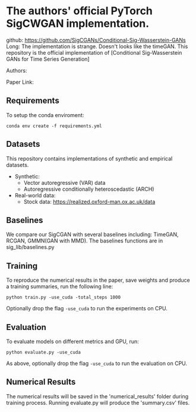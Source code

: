 # The authors' official PyTorch SigCWGAN implementation.
github: https://github.com/SigCGANs/Conditional-Sig-Wasserstein-GANs
Long: The implementation is strange. Doesn't looks like the timeGAN.
This repository is the official implementation of [Conditional Sig-Wasserstein GANs for Time Series Generation]

Authors:

Paper Link:

## Requirements

To setup the conda enviroment:

```setup
conda env create -f requirements.yml
```

## Datasets

This repository contains implementations of synthetic and empirical datasets.

- Synthetic:
    - Vector autoregressive (VAR) data
    - Autoregressive conditionally heteroscedastic (ARCH)
- Real-world data:
    - Stock data: https://realized.oxford-man.ox.ac.uk/data

## Baselines

We compare our SigCGAN with several baselines including: TimeGAN, RCGAN, GMMN(GAN with MMD). The baselines functions are in sig_lib/baselines.py


## Training

To reproduce the numerical results in the paper, save weights and produce a training summaries, run the following line:

```train
python train.py -use_cuda -total_steps 1000
```
Optionally drop the flag ```-use_cuda``` to run the experiments on CPU.


## Evaluation

To evaluate models on different metrics and GPU, run:

```eval
python evaluate.py -use_cuda
```
As above, optionally drop the flag ```-use_cuda``` to run the evaluation on CPU.

## Numerical Results

The numerical results will be saved in the 'numerical_results' folder during training process. Running evaluate.py will produce the 'summary.csv' files.
